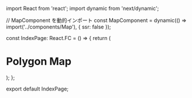 import React from 'react';
import dynamic from 'next/dynamic';

// MapComponent を動的インポート
const MapComponent = dynamic(() => import('../components/Map'), { ssr: false });

const IndexPage: React.FC = () => {
    return (
        <div>
            <h1>Polygon Map</h1>
            <MapComponent />
        </div>
    );
};

export default IndexPage;